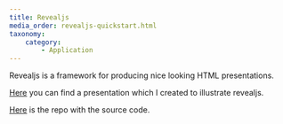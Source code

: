 ```yaml
---
title: Revealjs
media_order: revealjs-quickstart.html
taxonomy:
    category:
        - Application
---
```


Revealjs is a framework for producing nice looking HTML presentations.

[Here](https://open.rootknecht.io/revealjs-intro/#/) you can find a presentation which I created to illustrate revealjs.

[Here](https://repo.rootknecht.net/open/revealjs-intro) is the repo with the source code.